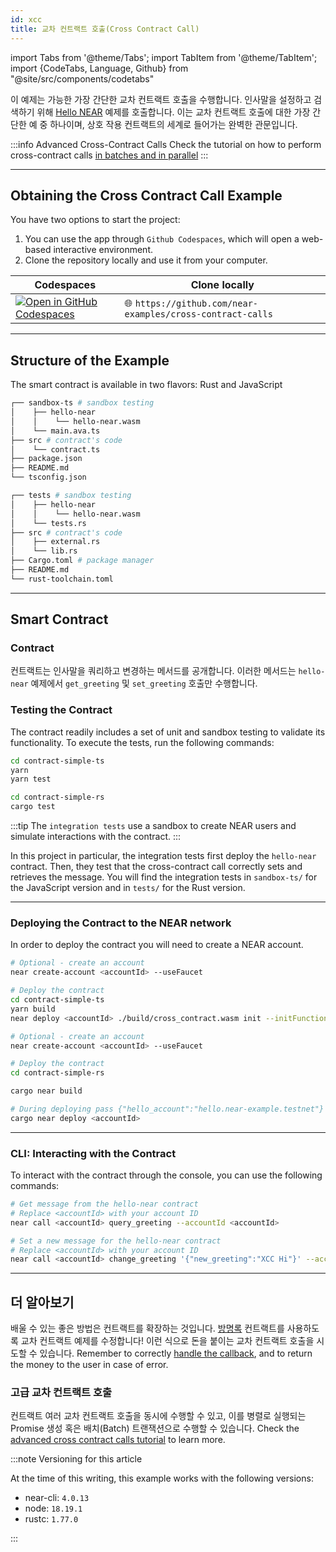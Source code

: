 ```yaml
---
id: xcc
title: 교차 컨트랙트 호출(Cross Contract Call)
---
```


import Tabs from '@theme/Tabs';
import TabItem from '@theme/TabItem';
import {CodeTabs, Language, Github} from "@site/src/components/codetabs"

이 예제는 가능한 가장 간단한 교차 컨트랙트 호출을 수행합니다. 인사말을 설정하고 검색하기 위해 [Hello NEAR](hello-near.md) 예제를 호출합니다. 이는 교차 컨트랙트 호출에 대한 가장 간단한 예 중 하나이며, 상호 작용 컨트랙트의 세계로 들어가는 완벽한 관문입니다.

:::info Advanced Cross-Contract Calls Check the tutorial on how to perform cross-contract calls [in batches and in parallel](./advanced-xcc) :::

---

## Obtaining the Cross Contract Call Example

You have two options to start the project:

1. You can use the app through `Github Codespaces`, which will open a web-based interactive environment.
2. Clone the repository locally and use it from your computer.

| Codespaces                                                                                                                                      | Clone locally                                             |
| ----------------------------------------------------------------------------------------------------------------------------------------------- | --------------------------------------------------------- |
| [![Open in GitHub Codespaces](https://github.com/codespaces/badge.svg)](https://codespaces.new/near-examples/cross-contract-calls?quickstart=1) | 🌐 `https://github.com/near-examples/cross-contract-calls` |

---

## Structure of the Example

The smart contract is available in two flavors: Rust and JavaScript

<Tabs>

  <TabItem value="🌐 JavaScript">

```bash
┌── sandbox-ts # sandbox testing
│    ├── hello-near
│    │    └── hello-near.wasm
│    └── main.ava.ts
├── src # contract's code
│    └── contract.ts
├── package.json
├── README.md
└── tsconfig.json
```

  </TabItem>

  <TabItem value="🦀 Rust">

```bash
┌── tests # sandbox testing
│    ├── hello-near
│    │    └── hello-near.wasm
│    └── tests.rs
├── src # contract's code
│    ├── external.rs
│    └── lib.rs
├── Cargo.toml # package manager
├── README.md
└── rust-toolchain.toml
```

  </TabItem>

</Tabs>

---

## Smart Contract

### Contract
컨트랙트는 인사말을 쿼리하고 변경하는 메서드를 공개합니다. 이러한 메서드는 `hello-near` 예제에서 `get_greeting` 및 `set_greeting` 호출만 수행합니다.

<CodeTabs>
<Language value="🌐 JavaScript" language="ts">
    <Github fname="contract.ts"
            url="https://github.com/near-examples/cross-contract-calls/blob/main/contract-simple-ts/src/contract.ts"
            start="17" end="39" />
  </Language>
  <Language value="🦀 Rust" language="rust">
    <Github fname="lib.rs"
            url="https://github.com/near-examples/cross-contract-calls/blob/main/contract-simple-rs/src/lib.rs"
            start="25" end="50" />
            <Github fname="external.rs"
            url="https://github.com/near-examples/cross-contract-calls/blob/main/contract-simple-rs/src/external.rs" />
  </Language>
</CodeTabs>

### Testing the Contract

The contract readily includes a set of unit and sandbox testing to validate its functionality. To execute the tests, run the following commands:

<Tabs>
  <TabItem value="🌐 JavaScript">

```bash
cd contract-simple-ts
yarn
yarn test
```

  </TabItem>
  <TabItem value="🦀 Rust">
  
  ```bash
  cd contract-simple-rs
  cargo test
  ```

  </TabItem>

</Tabs>

:::tip The `integration tests` use a sandbox to create NEAR users and simulate interactions with the contract. :::

In this project in particular, the integration tests first deploy the `hello-near` contract. Then, they test that the cross-contract call correctly sets and retrieves the message. You will find the integration tests in `sandbox-ts/` for the JavaScript version and in `tests/` for the Rust version.

<CodeTabs>
  <Language value="🌐 JavaScript" language="rust">
    <Github fname="main.ava.ts"
            url="https://github.com/near-examples/cross-contract-calls/blob/main/contract-simple-ts/sandbox-ts/main.ava.ts"
            start="8" end="52" />
  </Language>
  <Language value="🦀 Rust" language="rust">
    <Github fname="lib.rs"
            url="https://github.com/near-examples/cross-contract-calls/blob/main/contract-simple-rs/tests/tests.rs"
            start="4" end="77" />
  </Language>
</CodeTabs>

<hr class="subsection" />

### Deploying the Contract to the NEAR network

In order to deploy the contract you will need to create a NEAR account.

<Tabs>
  <TabItem value="🌐 JavaScript">

```bash
# Optional - create an account
near create-account <accountId> --useFaucet

# Deploy the contract
cd contract-simple-ts
yarn build
near deploy <accountId> ./build/cross_contract.wasm init --initFunction init --initArgs '{"hello_account":"hello.near-example.testnet"}'
```

  </TabItem>
  <TabItem value="🦀 Rust">

```bash
# Optional - create an account
near create-account <accountId> --useFaucet

# Deploy the contract
cd contract-simple-rs

cargo near build

# During deploying pass {"hello_account":"hello.near-example.testnet"} as init arguments
cargo near deploy <accountId>
```
  </TabItem>
</Tabs>

<hr class="subsection" />

### CLI: Interacting with the Contract

To interact with the contract through the console, you can use the following commands:

```bash
# Get message from the hello-near contract
# Replace <accountId> with your account ID
near call <accountId> query_greeting --accountId <accountId>

# Set a new message for the hello-near contract
# Replace <accountId> with your account ID
near call <accountId> change_greeting '{"new_greeting":"XCC Hi"}' --accountId <accountId>
```

---

## 더 알아보기

배울 수 있는 좋은 방법은 컨트랙트를 확장하는 것입니다. [방명록](guest-book.md) 컨트랙트를 사용하도록 교차 컨트랙트 예제를 수정합니다! 이런 식으로 돈을 붙이는 교차 컨트랙트 호출을 시도할 수 있습니다. Remember to correctly [handle the callback](../../2.build/2.smart-contracts/anatomy/crosscontract.md#callback-method), and to return the money to the user in case of error.

### 고급 교차 컨트랙트 호출

컨트랙트 여러 교차 컨트랙트 호출을 동시에 수행할 수 있고, 이를 병렬로 실행되는 Promise 생성 혹은 배치(Batch) 트랜잭션으로 수행할 수 있습니다. Check the [advanced cross contract calls tutorial](./advanced-xcc) to learn more.

:::note Versioning for this article

At the time of this writing, this example works with the following versions:

- near-cli: `4.0.13`
- node: `18.19.1`
- rustc: `1.77.0`

:::
